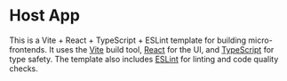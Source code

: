 # Host App

This is a Vite + React + TypeScript + ESLint template for building micro-frontends. It uses the [Vite](https://vitejs.dev/) build tool, [React](https://reactjs.org/) for the UI, and [TypeScript](https://www.typescriptlang.org/) for type safety. The template also includes [ESLint](https://eslint.org/) for linting and code quality checks.
